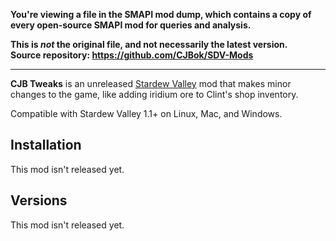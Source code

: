 **You're viewing a file in the SMAPI mod dump, which contains a copy of every open-source SMAPI mod
for queries and analysis.**

**This is _not_ the original file, and not necessarily the latest version.**  
**Source repository: https://github.com/CJBok/SDV-Mods**

----

**CJB Tweaks** is an unreleased [Stardew Valley](http://stardewvalley.net/) mod that makes minor
changes to the game, like adding iridium ore to Clint's shop inventory.

Compatible with Stardew Valley 1.1+ on Linux, Mac, and Windows.

## Installation
This mod isn't released yet.

## Versions
This mod isn't released yet.
